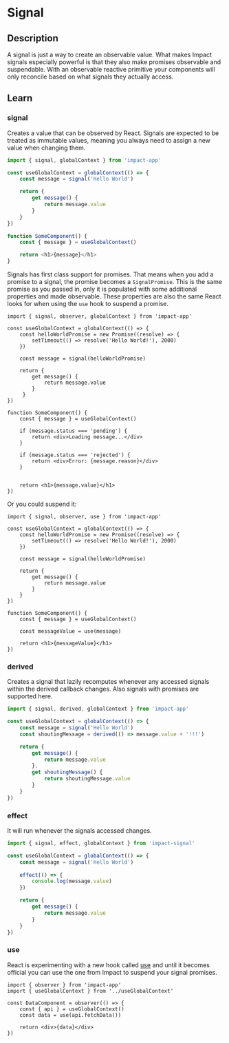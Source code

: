 # Signal

## Description

A signal is just a way to create an observable value. What makes Impact signals especially powerful is that they also make promises observable and suspendable. With an observable reactive primitive your components will only reconcile based on what signals they actually access.

## Learn

### signal

Creates a value that can be observed by React. Signals are expected to be treated as immutable values, meaning you always need to assign a new value when changing them.

```ts
import { signal, globalContext } from 'impact-app'

const useGlobalContext = globalContext(() => {
    const message = signal('Hello World')

    return {
        get message() {
            return message.value
        }
    }
})

function SomeComponent() {
    const { message } = useGlobalContext()

    return <h1>{message}</h1>
}
```

Signals has first class support for promises. That means when you add a promise to a signal, the promise becomes a `SignalPromise`. This is the same promise as you passed in, only it is populated with some additional properties and made observable. These properties are also the same React looks for when using the `use` hook to suspend a promise.

```tsx
import { signal, observer, globalContext } from 'impact-app'

const useGlobalContext = globalContext(() => {
    const helloWorldPromise = new Promise((resolve) => {
        setTimeout(() => resolve('Hello World!'), 2000)
    })

    const message = signal(helloWorldPromise)

    return {
        get message() {
            return message.value
        }
     }
})

function SomeComponent() {
    const { message } = useGlobalContext()

    if (message.status === 'pending') {
        return <div>Loading message...</div>
    }

    if (message.status === 'rejected') {
        return <div>Error: {message.reason}</div>
    }


    return <h1>{message.value}</h1>
})
```

Or you could suspend it:


```tsx
import { signal, observer, use } from 'impact-app'

const useGlobalContext = globalContext(() => {
    const helloWorldPromise = new Promise((resolve) => {
        setTimeout(() => resolve('Hello World!'), 2000)
    })

    const message = signal(helloWorldPromise)

    return {
        get message() {
            return message.value
        }
    }
})

function SomeComponent() {
    const { message } = useGlobalContext()

    const messageValue = use(message)

    return <h1>{messageValue}</h1>
})
```

### derived

Creates a signal that lazily recomputes whenever any accessed signals within the derived callback changes. Also signals with promises are supported here.

```ts
import { signal, derived, globalContext } from 'impact-app'

const useGlobalContext = globalContext(() => {
    const message = signal('Hello World')
    const shoutingMessage = derived(() => message.value + '!!!')

    return {
        get message() {
            return message.value
        },
        get shoutingMessage() {
            return shoutingMessage.value
        }
    }
})
```

### effect

It will run whenever the signals accessed changes.

```ts
import { signal, effect, globalContext } from 'impact-signal'

const useGlobalContext = globalContext(() => {
    const message = signal('Hello World')
    
    effect(() => {
        console.log(message.value)
    })

    return {
        get message() {
            return message.value
        }
    }
})
```

### use

React is experimenting with a new hook called [use](https://blixtdev.com/all-about-reacts-new-use-hook) and until it becomes official you can use the one from Impact to suspend your signal promises.

```tsx
import { observer } from 'impact-app'
import { useGlobalContext } from '../useGlobalContext'

const DataComponent = observer(() => {
    const { api } = useGlobalContext()
    const data = use(api.fetchData())

    return <div>{data}</div>
})
```

